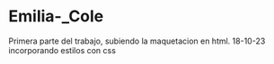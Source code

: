# Emilia-_Cole
Primera parte del trabajo, subiendo la maquetacion en html.
18-10-23 incorporando estilos con css
